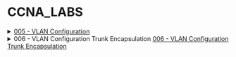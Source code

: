 # CCNA_LABS


<details>
<summary>
<a href="/Labs/005 - VLAN Configuration">005 - VLAN Configuration</a>
</summary>

![Lab 5 diagram](/images/005.png)
</details>

<details>
<summary>
006 - VLAN Configuration Trunk Encapsulation <a href="/Labs/006 - VLAN Configuration Trunk Encapsulation">006 - VLAN Configuration Trunk Encapsulation</a>
</summary>

![Lab 5 diagram](/images/006.png)
</details>
